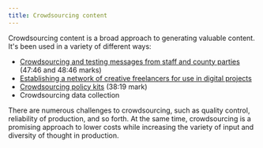 ```yaml
---
title: Crowdsourcing content
---
```


Crowdsourcing content is a broad approach to generating valuable content. It's been used in a variety of different ways:

* [Crowdsourcing and testing messages from staff and county parties](https://www.resistancedashboard.com/node/1130) (47:46 and 48:46 marks)
* [Establishing a network of creative freelancers for use in digital projects](https://www.creativechange.us/)
* [Crowdsourcing policy kits](https://www.resistancedashboard.com/node/1138) (38:19 mark)
* Crowdsourcing data collection

There are numerous challenges to crowdsourcing, such as quality control, reliability of production, and so forth. At the same time, crowdsourcing is a promising approach to lower costs while increasing the variety of input and diversity of thought in production.